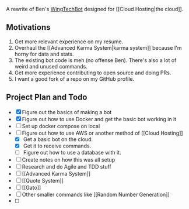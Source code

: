 A rewrite of Ben's [WingTechBot](https://github.com/benjaminiserman/WingTechBot) designed for [[Cloud Hosting|the cloud]].

## Motivations
1. Get more relevant experience on my resume.
2. Overhaul the [[Advanced Karma System|karma system]] because I'm horny for data and stats.
3. The existing bot code is meh (no offense Ben). There's also a lot of weird and unused commands.
5. Get more experience contributing to open source and doing PRs.
6. I want a good fork of a repo on my GitHub profile.

## Project Plan and Todo
- [x] Figure out the basics of making a bot
- [x] Figure out how to use Docker and get the basic bot working in it
- [ ] Set up docker compose on local
- [ ] Figure out how to use AWS or another method of [[Cloud Hosting]]
	- [x] Get a basic bot on the cloud.
	- [x] Get it to receive commands.
	- [ ] Figure out how to use a database with it.
- [ ] Create notes on how this was all setup
- [ ] Research and do Agile and TDD stuff
- [ ] [[Advanced Karma System]]
- [ ] [[Quote System]]
- [ ] [[Gato]]
- [ ] Other smaller commands like [[Random Number Generation]]
- [ ] 
